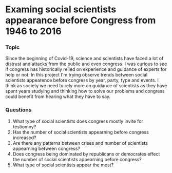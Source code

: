 # Examing social scientists appearance before Congress from 1946 to 2016

### Topic 

Since the beginning of Covid-19, science and scientists have faced a lot of distrust and attacks from the public and even congress. I was curious to see if congress has historically relied on experience and guidance of experts for help or not. In this project I'm trying observe trends between social scientists appearence before congress by year, party, type and events. I think as society we need to rely more on guidance of scientists as they have spent years studying and thinking how to solve our problems and congress could benefit from hearing what they have to say.
    
### Questions
1. What type of social scientists does congress mostly invite for testiomny?
2. Has the number of social scientists appearning before congress increased?
3. Are there any patterns between crises and number of scientists appearning between congress?
4. Does congress being dominated by republicans or democrates effect the number of social scientists appearning before congress?
5. What type of social scientists appear the most?